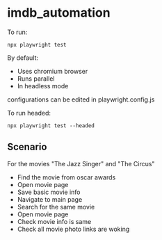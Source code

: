 # imdb_automation
To run:

```npx playwright test```

By default:
- Uses chromium browser
- Runs parallel
- In headless mode

configurations can be edited in playwright.config.js

To run headed:

```npx playwright test --headed```


## Scenario
For the movies "The Jazz Singer" and "The Circus"
- Find the movie from oscar awards
- Open movie page
- Save basic movie info
- Navigate to main page
- Search for the same movie
- Open movie page
- Check movie info is same
- Check all movie photo links are woking
